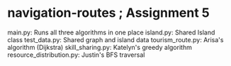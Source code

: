 # navigation-routes ; Assignment 5

main.py:                  Runs all three algorithms in one place
island.py:                Shared Island class
test_data.py:             Shared graph and island data
tourism_route.py:         Arisa's algorithm (Dijkstra)
skill_sharing.py:         Katelyn's greedy algorithm
resource_distribution.py: Justin's BFS traversal

